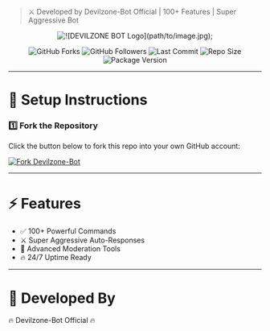 > ⚔️ Developed by Devilzone-Bot Official | 100+ Features | Super Aggressive Bot

<p align="center">
  <!-- Devilzone Bot Logo -->
  <img src="devilzone-bot-logo.jpg" alt="![DEVILZONE BOT Logo](path/to/image.jpg);">
</p>

<!-- 📊 STATS & HERO ANIMATION -->
<div align="center">

  <!-- GitHub Stats Badges -->
  <p>
    <img src="https://img.shields.io/github/forks/Devilzone-Bot/Devilzone-Bot?style=flat&color=1E88E5&logo=github&logoColor=white&label=Forks" alt="GitHub Forks" />
    <img src="https://img.shields.io/github/followers/Devilzone-Bot?style=flat&color=43A047&logo=github&logoColor=white&label=Followers" alt="GitHub Followers" />
    <img src="https://img.shields.io/github/last-commit/Devilzone-Bot/Devilzone-Bot?style=flat&color=8E24AA&logo=git&logoColor=white&label=Last%20Commit" alt="Last Commit" />
    <img src="https://img.shields.io/github/repo-size/Devilzone-Bot/Devilzone-Bot?style=flat&color=0097A7&logo=database&logoColor=white&label=Repo%20Size" alt="Repo Size" />
    <img src="https://img.shields.io/github/package-json/v/Devilzone-Bot/Devilzone-Bot?style=flat&color=F57C00&logo=npm&logoColor=white&label=Version" alt="Package Version" />
  </p>

</div>

---

# 🚀 Setup Instructions

### 1️⃣ Fork the Repository
Click the button below to fork this repo into your own GitHub account:

<a href="https://github.com/Devilzone-Bot/Devilzone-Bot/fork"><img src="https://img.shields.io/github/forks/Devilzone-Bot/Devilzone-Bot?style=for-the-badge&logo=github&color=4c1&label=Fork%20Devilzone-Bot" alt="Fork Devilzone-Bot" /></a>

---

# ⚡ Features

- ✅ 100+ Powerful Commands  
- ⚔️ Super Aggressive Auto-Responses  
- 🔧 Advanced Moderation Tools  
- 🔥 24/7 Uptime Ready  

---

# 👑 Developed By
🔥 Devilzone-Bot Official 🔥
